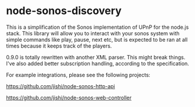 node-sonos-discovery
====================

This is a simplification of the Sonos implementation of UPnP for the node.js stack. This library will allow you to interact with your sonos system with simple commands like play, pause, next etc, but is expected to be ran at all times because it keeps track of the players.

0.9.0 is totally rewritten with another XML parser. This might break things. I've also added better subscription handling, according to the specification.

For example integrations, please see the following projects:

https://github.com/jishi/node-sonos-http-api

https://github.com/jishi/node-sonos-web-controller